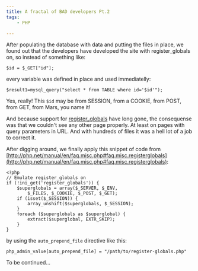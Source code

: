 ```yaml
---
title: A fractal of BAD developers Pt.2
tags:
    - PHP

---
```


After populating the database with data and putting the files
in place, we found out that the developers have developed the site with 
register_globals on, so instead of something like:

	$id = $_GET["id"];

every variable was defined in place and used immediatelly:

	$result1=mysql_query("select * from TABLE where id='$id'");

Yes, really! This `$id` may be from SESSION, from a COOKIE, from POST, from GET, 
from Mars, you name it!

And because support for [register_globals](http://php.net/manual/en/security.globals.php)
have long gone, the consequense was that we couldn't see any other page properly. 
At least on pages with query parameters in URL. And with hundreds of files
it was a hell lot of a job to correct it.

After digging around, we finally apply this snippet of code from [http://php.net/manual/en/faq.misc.php#faq.misc.registerglobals](http://php.net/manual/en/faq.misc.php#faq.misc.registerglobals):

	<?php
	// Emulate register_globals on
	if (!ini_get('register_globals')) {
	    $superglobals = array($_SERVER, $_ENV,
	        $_FILES, $_COOKIE, $_POST, $_GET);
	    if (isset($_SESSION)) {
	        array_unshift($superglobals, $_SESSION);
	    }
	    foreach ($superglobals as $superglobal) {
	        extract($superglobal, EXTR_SKIP);
	    }
	}

by using the `auto_prepend_file` directive like this:

	php_admin_value[auto_prepend_file] = "/path/to/register-globals.php"

To be continued...